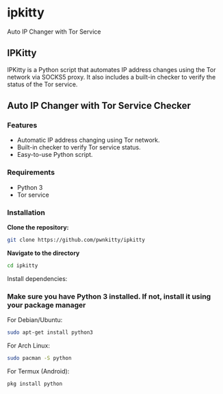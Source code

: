 # ipkitty
Auto IP Changer with Tor Service

## IPKitty

IPKitty is a Python script that automates IP address changes using the Tor network via SOCKS5 proxy. It also includes a built-in checker to verify the status of the Tor service.

## Auto IP Changer with Tor Service Checker

### Features
- Automatic IP address changing using Tor network.
- Built-in checker to verify Tor service status.
- Easy-to-use Python script.

### Requirements
- Python 3
- Tor service

### Installation

**Clone the repository:**
   
   ```bash
   git clone https://github.com/pwnkitty/ipkitty
   ```
**Navigate to the directory**

  ```bash
  cd ipkitty
  ```
Install dependencies:

### Make sure you have Python 3 installed. If not, install it using your package manager

For Debian/Ubuntu:

 ```bash
sudo apt-get install python3
 ```

For Arch Linux:

 ```bash
sudo pacman -S python
 ```

For Termux (Android):

 ```bash
pkg install python
 ```

